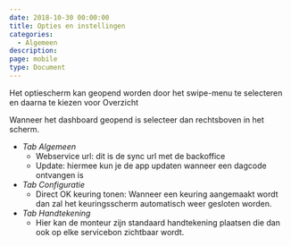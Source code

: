 ```yaml
---
date: 2018-10-30 00:00:00
title: Opties en instellingen
categories:
  - Algemeen
description:
page: mobile
type: Document
---
```


Het optiescherm kan geopend worden door het swipe-menu te selecteren en daarna te kiezen voor <i class="fas fa-home"></i> Overzicht

Wanneer het dashboard geopend is selecteer dan <i class="fas fa-wrench"></i>  rechtsboven in het scherm.

- *Tab Algemeen*
    - Webservice url:  dit is de sync url met de backoffice
    - Update: hiermee kun je de app updaten wanneer een dagcode ontvangen is
- *Tab Configuratie*
    - Direct OK keuring tonen: Wanneer een keuring aangemaakt wordt dan zal het keuringsscherm automatisch weer gesloten worden.
- *Tab Handtekening*
    - Hier kan de monteur zijn standaard handtekening plaatsen die dan ook op elke servicebon zichtbaar wordt.
